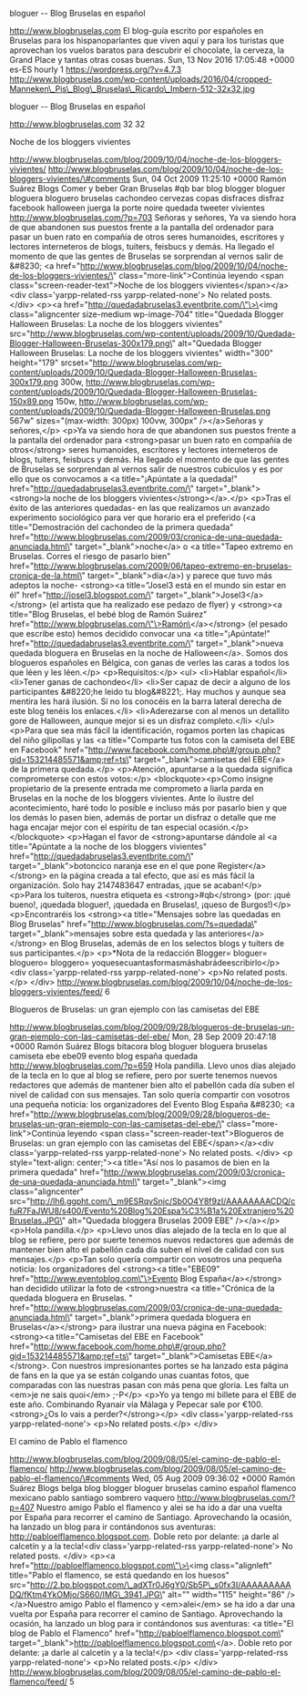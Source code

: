bloguer -- Blog Bruselas en español

http://www.blogbruselas.com El blog-guía escrito por españoles en
Bruselas para los hispanoparlantes que viven aquí y para los turistas
que aprovechan los vuelos baratos para descubrir el chocolate, la
cerveza, la Grand Place y tantas otras cosas buenas. Sun, 13 Nov 2016
17:05:48 +0000 es-ES hourly 1 https://wordpress.org/?v=4.7.3
http://www.blogbruselas.com/wp-content/uploads/2016/04/cropped-Manneken\_Pis\_Blog\_Bruselas\_Ricardo\_Imbern-512-32x32.jpg

bloguer -- Blog Bruselas en español

http://www.blogbruselas.com 32 32

Noche de los bloggers vivientes

http://www.blogbruselas.com/blog/2009/10/04/noche-de-los-bloggers-vivientes/
http://www.blogbruselas.com/blog/2009/10/04/noche-de-los-bloggers-vivientes/\#comments
Sun, 04 Oct 2009 11:25:10 +0000 Ramón Suárez Blogs Comer y beber Gran
Bruselas \#qb bar blog blogger bloguer bloguera bloguero bruselas
cachondeo cervezas copas disfraces disfraz facebook halloween juerga la
porte noire quedada tweeter vivientes http://www.blogbruselas.com/?p=703
Señoras y señores, Ya va siendo hora de que abandonen sus puestos frente
a la pantalla del ordenador para pasar un buen rato en compañía de otros
seres humanoides, escritores y lectores interneteros de blogs, tuiters,
feisbucs y demás. Ha llegado el momento de que las gentes de Bruselas se
sorprendan al vernos salir de &\#8230; \<a
href=\"http://www.blogbruselas.com/blog/2009/10/04/noche-de-los-bloggers-vivientes/\"
class=\"more-link\"\>Continúa leyendo \<span
class=\"screen-reader-text\"\>Noche de los bloggers
vivientes\</span\>\</a\>\<div class=\'yarpp-related-rss
yarpp-related-none\'\> No related posts. \</div\> \<p\>\<a
href=\"http://quedadabruselas3.eventbrite.com/\"\>\<img
class=\"aligncenter size-medium wp-image-704\" title=\"Quedada Blogger
Halloween Bruselas: La noche de los bloggers vivientes\"
src=\"http://www.blogbruselas.com/wp-content/uploads/2009/10/Quedada-Blogger-Halloween-Bruselas-300x179.png\"
alt=\"Quedada Blogger Halloween Bruselas: La noche de los bloggers
vivientes\" width=\"300\" height=\"179\"
srcset=\"http://www.blogbruselas.com/wp-content/uploads/2009/10/Quedada-Blogger-Halloween-Bruselas-300x179.png
300w,
http://www.blogbruselas.com/wp-content/uploads/2009/10/Quedada-Blogger-Halloween-Bruselas-150x89.png
150w,
http://www.blogbruselas.com/wp-content/uploads/2009/10/Quedada-Blogger-Halloween-Bruselas.png
567w\" sizes=\"(max-width: 300px) 100vw, 300px\" /\>\</a\>Señoras y
señores,\</p\> \<p\>Ya va siendo hora de que abandonen sus puestos
frente a la pantalla del ordenador para \<strong\>pasar un buen rato en
compañía de otros\</strong\> seres humanoides, escritores y lectores
interneteros de blogs, tuiters, feisbucs y demás. Ha llegado el momento
de que las gentes de Bruselas se sorprendan al vernos salir de nuestros
cubículos y es por ello que os convocamos a \<a title=\"¡Apúntate a la
quedada!\" href=\"http://quedadabruselas3.eventbrite.com/\"
target=\"\_blank\"\>\<strong\>la noche de los bloggers
vivientes\</strong\>\</a\>.\</p\> \<p\>Tras el éxito de las anteriores
quedadas- en las que realizamos un avanzado experimento sociológico para
ver que horario era el preferido (\<a title=\"Demostración del cachondeo
de la primera quedada\"
href=\"http://www.blogbruselas.com/2009/03/cronica-de-una-quedada-anunciada.html\"
target=\"\_blank\"\>noche\</a\> o \<a title=\"Tapeo extremo en Bruselas.
Corres el riesgo de pasarlo bien\"
href=\"http://www.blogbruselas.com/2009/06/tapeo-extremo-en-bruselas-cronica-de-la.html\"
target=\"\_blank\"\>día\</a\>) y parece que tuvo más adeptos la noche-
\<strong\>\<a title=\"Josel3 está en el mundo sin estar en él\"
href=\"http://josel3.blogspot.com/\"
target=\"\_blank\"\>Josel3\</a\>\</strong\> (el artista que ha realizado
ese pedazo de flyer) y \<strong\>\<a title=\"Blog Bruselas, el bebé blog
de Ramón Suárez\"
href=\"http://www.blogbruselas.com/\"\>Ramón\</a\>\</strong\> (el pesado
que escribe esto) hemos decidido convocar una \<a title=\"¡Apúntate!\"
href=\"http://quedadabruselas3.eventbrite.com/\"
target=\"\_blank\"\>nueva quedada bloguera en Bruselas en la noche de
Halloween\</a\>. Somos dos blogueros españoles en Bélgica, con ganas de
verles las caras a todos los que léen y les léen.\</p\>
\<p\>Requisitos:\</p\> \<ul\> \<li\>Hablar español\</li\> \<li\>Tener
ganas de cachondeo\</li\> \<li\>Ser capaz de decir a alguno de los
participantes &\#8220;he leido tu blog&\#8221;. Hay muchos y aunque sea
mentira les hará ilusión. Sí no los conocéis en la barra lateral derecha
de este blog tenéis los enlaces.\</li\> \<li\>Aderezarse con al menos un
detallito gore de Halloween, aunque mejor si es un disfraz
completo.\</li\> \</ul\> \<p\>Para que sea más fácil la identificación,
rogamos porten las chapicas del niño gilipollas y las \<a
title=\"Comparte tus fotos con la camiseta del EBE en Facebook\"
href=\"http://www.facebook.com/home.php\#/group.php?gid=153214485571&amp;ref=ts\"
target=\"\_blank\"\>camisetas del EBE\</a\> de la primera quedada.\</p\>
\<p\>Atención, apuntarse a la quedada significa comprometerse con estos
votos:\</p\> \<blockquote\>\<p\>Como insigne propietario de la presente
entrada me comprometo a liarla parda en Bruselas en la noche de los
bloggers vivientes. Ante lo ilustre del acontecimiento, haré todo lo
posible e incluso más por pasarlo bien y que los demás lo pasen bien,
además de portar un disfraz o detalle que me haga encajar mejor con el
espíritu de tan especial ocasión.\</p\>\</blockquote\> \<p\>Hagan el
favor de \<strong\>apuntarse dándole al \<a title=\"Apúntate a la noche
de los bloggers vivientes\"
href=\"http://quedadabruselas3.eventbrite.com/\"
target=\"\_blank\"\>botoncico naranja ese en el que pone
Register\</a\>\</strong\> en la página creada a tal efecto, que así es
más fácil la organización. Solo hay 2147483647 entradas, ¡que se
acaban!\</p\> \<p\>Para los tuiteros, nuestra etiqueta es
\<strong\>\#qb\</strong\> (por: ¡qué bueno!, ¡quedada bloguer!, ¡quedada
en Bruselas!, ¡queso de Burgos!)\</p\> \<p\>Encontraréis los
\<strong\>\<a title=\"Mensajes sobre las quedadas en Blog Bruselas\"
href=\"http://www.blogbruselas.com/?s=quedada\"
target=\"\_blank\"\>mensajes sobre esta quedada y las
anteriores\</a\>\</strong\> en Blog Bruselas, además de en los selectos
blogs y tuiters de sus participantes.\</p\> \<p\>\*Nota de la redacción
Blogger= bloguer= bloguero= bloggero=
yoquesecuantasformasmáshabrádeescribirlo\</p\> \<div
class=\'yarpp-related-rss yarpp-related-none\'\> \<p\>No related
posts.\</p\> \</div\>
http://www.blogbruselas.com/blog/2009/10/04/noche-de-los-bloggers-vivientes/feed/
6

Blogueros de Bruselas: un gran ejemplo con las camisetas del EBE

http://www.blogbruselas.com/blog/2009/09/28/blogueros-de-bruselas-un-gran-ejemplo-con-las-camisetas-del-ebe/
Mon, 28 Sep 2009 20:47:18 +0000 Ramón Suárez Blogs bitacora blog bloguer
bloguera bruselas camiseta ebe ebe09 evento blog españa quedada
http://www.blogbruselas.com/?p=659 Hola pandilla. Llevo unos días
alejado de la tecla en lo que al blog se refiere, pero por suerte
tenemos nuevos redactores que además de mantener bien alto el pabellón
cada día suben el nivel de calidad con sus mensajes. Tan solo quería
compartir con vosotros una pequeña noticia: los organizadores del Evento
Blog España &\#8230; \<a
href=\"http://www.blogbruselas.com/blog/2009/09/28/blogueros-de-bruselas-un-gran-ejemplo-con-las-camisetas-del-ebe/\"
class=\"more-link\"\>Continúa leyendo \<span
class=\"screen-reader-text\"\>Blogueros de Bruselas: un gran ejemplo con
las camisetas del EBE\</span\>\</a\>\<div class=\'yarpp-related-rss
yarpp-related-none\'\> No related posts. \</div\> \<p
style=\"text-align: center;\"\>\<a title=\"Así nos lo pasamos de bien en
la primera quedada\"
href=\"http://www.blogbruselas.com/2009/03/cronica-de-una-quedada-anunciada.html\"
target=\"\_blank\"\>\<img class=\"aligncenter\"
src=\"http://lh6.ggpht.com/\_m9ESRqvSnjc/Sb0O4Y8f9zI/AAAAAAAACDQ/cfuR7FaJWU8/s400/Evento%20Blog%20Espa%C3%B1a%20Extranjero%20Bruselas.JPG\"
alt=\"Quedada bloggera Bruselas 2009 EBE\" /\>\</a\>\</p\> \<p\>Hola
pandilla.\</p\> \<p\>Llevo unos días alejado de la tecla en lo que al
blog se refiere, pero por suerte tenemos nuevos redactores que además de
mantener bien alto el pabellón cada día suben el nivel de calidad con
sus mensajes.\</p\> \<p\>Tan solo quería compartir con vosotros una
pequeña noticia: los organizadores del \<strong\>\<a title=\"EBE09\"
href=\"http://www.eventoblog.com\"\>Evento Blog España\</a\>\</strong\>
han decidido utilizar la foto de \<strong\>nuestra \<a title=\"Crónica
de la quedada bloguera en Bruselas. \"
href=\"http://www.blogbruselas.com/2009/03/cronica-de-una-quedada-anunciada.html\"
target=\"\_blank\"\>primera quedada bloguera en
Bruselas\</a\>\</strong\> para ilustrar una nueva página en Facebook:
\<strong\>\<a title=\"Camisetas del EBE en Facebook\"
href=\"http://www.facebook.com/home.php\#/group.php?gid=153214485571&amp;ref=ts\"
target=\"\_blank\"\>Camisetas EBE\</a\>\</strong\>. Con nuestros
impresionantes portes se ha lanzado esta página de fans en la que ya se
están colgando unas cuantas fotos, que comparadas con las nuestras pasan
con más pena que gloria. Les falta un \<em\>je ne sais quoi\</em\>
;-P\</p\> \<p\>Yo ya tengo mi billete para el EBE de este año.
Combinando Ryanair vía Málaga y Pepecar sale por €100. \<strong\>¿Os lo
vais a perder?\</strong\>\</p\> \<div class=\'yarpp-related-rss
yarpp-related-none\'\> \<p\>No related posts.\</p\> \</div\>

El camino de Pablo el flamenco

http://www.blogbruselas.com/blog/2009/08/05/el-camino-de-pablo-el-flamenco/
http://www.blogbruselas.com/blog/2009/08/05/el-camino-de-pablo-el-flamenco/\#comments
Wed, 05 Aug 2009 09:36:02 +0000 Ramón Suárez Blogs belga blog blogger
bloguer bruselas camino español flamenco mexicano pablo santiago
sombrero vaquero http://www.blogbruselas.com/?p=407 Nuestro amigo Pablo
el flamenco y alei se ha ido a dar una vuelta por España para recorrer
el camino de Santiago. Aprovechando la ocasión, ha lanzado un blog para
ir contándonos sus aventuras: http://pabloelflamenco.blogspot.com. Doble
reto por delante: ¡a darle al calcetín y a la tecla!\<div
class=\'yarpp-related-rss yarpp-related-none\'\> No related posts.
\</div\> \<p\>\<a href=\"http://pabloelflamenco.blogspot.com\"\>\<img
class=\"alignleft\" title=\"Pablo el flamenco, se está quedando en los
huesos\"
src=\"http://2.bp.blogspot.com/\_adXTr0J6gY0/Sb5P\_s0fx3I/AAAAAAAAADQ/fKtm4YkOMjo/S660/IMG\_3941.JPG\"
alt=\"\" width=\"115\" height=\"86\" /\>\</a\>Nuestro amigo Pablo el
flamenco y \<em\>alei\</em\> se ha ido a dar una vuelta por España para
recorrer el camino de Santiago. Aprovechando la ocasión, ha lanzado un
blog para ir contándonos sus aventuras: \<a title=\"El blog de Pablo el
Flamenco\" href=\"http://pabloelflamenco.blogspot.com\"
target=\"\_blank\"\>http://pabloelflamenco.blogspot.com\</a\>. Doble
reto por delante: ¡a darle al calcetín y a la tecla!\</p\> \<div
class=\'yarpp-related-rss yarpp-related-none\'\> \<p\>No related
posts.\</p\> \</div\>
http://www.blogbruselas.com/blog/2009/08/05/el-camino-de-pablo-el-flamenco/feed/
5
